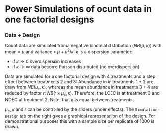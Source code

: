 Power Simulations of ocunt data in one factorial designs
===================

### Data + Design
Count data are simulated froma negative binomial distribution ($NB(\mu, \kappa)$) with mean = $\mu$ and variance = $\mu + \mu^2 / \kappa$.
$\kappa$ is a dispersion parameter: 

* if $\kappa \rightarrow 0$ overdispersion increases
* if $\kappa \rightarrow \infty$ data become Poisson distributed (no overdispersion)


Data are simulated for a one factorial design with 4 treatments and a step effect between treatments 2 and 3:
Abundance in in treatments 1 + 2 are draw from $NB(\mu_c, \kappa)$, whereas the mean abundance in treatments 3 + 4 are reduced by factor $r$: $NB(r \times \mu_c, \kappa)$. 
Therefore, the LOEC is at treatment 3 and NOEC at treatment 2.
Note, that $\kappa$ is equal between treatments.

$\mu_c$, $\kappa$ and $r$ can be controlled by the sliders (under effects).
The `Simulation-Design` tab on the right gives a graphical representation of the design.
For demonstrational purposes this with a sample size per replicate of 1000 is drawn.



